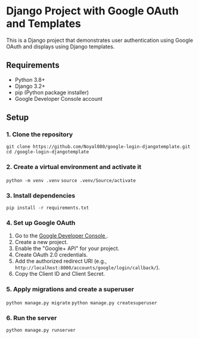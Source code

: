 
# Django Project with Google OAuth and Templates
This is a Django project that demonstrates user authentication using Google OAuth and displays using Django templates.

## Requirements

-   Python 3.8+
-   Django 3.2+
-   pip (Python package installer)
-   Google Developer Console account

## Setup

### 1. Clone the repository
`git clone https://github.com/Noyal080/google-login-djangotemplate.git  `                                                       
`cd /google-login-djangotemplate`

### 2. Create a virtual environment and activate it
``python -m venv .venv``
``source .venv/Source/activate``

### 3. Install dependencies
`pip install -r requirements.txt`

### 4. Set up Google OAuth

1.  Go to the <a href="https://console.cloud.google.com/"> Google Developer Console <a>.
2.  Create a new project.
3.  Enable the "Google+ API" for your project.
4.  Create OAuth 2.0 credentials.
5.  Add the authorized redirect URI (e.g., `http://localhost:8000/accounts/google/login/callback/`).
6.  Copy the Client ID and Client Secret.

### 5. Apply migrations and create a superuser
`python manage.py migrate`
`python manage.py createsuperuser` 

### 6. Run the server
`python manage.py runserver`
